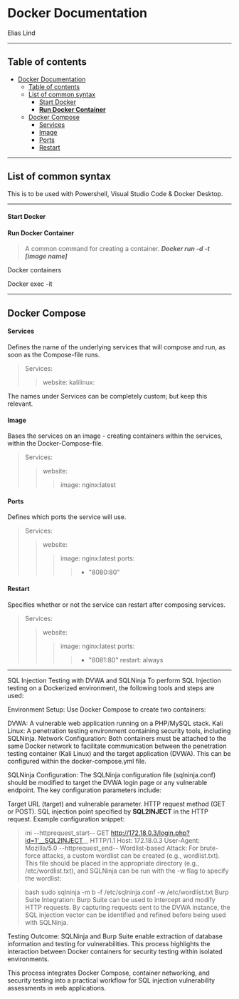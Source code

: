 # Docker Documentation 
Elias Lind

---

## Table of contents
- [Docker Documentation](#docker-documentation)
  - [Table of contents](#table-of-contents)
  - [List of common syntax](#list-of-common-syntax)
      - [Start Docker](#start-docker)
      - [**Run Docker Container**](#run-docker-container)
  - [Docker Compose](#docker-compose)
      - [Services](#services)
      - [Image](#image)
      - [Ports](#ports)
      - [Restart](#restart)


---

## List of common syntax
This is to be used with Powershell, Visual Studio Code & Docker Desktop. 

---

#### Start Docker
> 


#### **Run Docker Container**
> A common command for creating a container. 
***Docker run -d -t [image name]***

Docker containers


Docker exec -it

---

## Docker Compose

#### Services
Defines the name of the underlying services that will compose and run, as soon as the Compose-file runs. 
> Services:
>> website:
>> kalilinux:

The names under Services can be completely custom; but keep this relevant. 

#### Image
Bases the services on an image - creating containers within the services, within the Docker-Compose-file.
> Services:
>> website:
>>> image: nginx:latest

#### Ports
Defines which ports the service will use. 
> Services:
>> website:
>>> image: nginx:latest
>>> ports: 
>>>> - "8080:80"

#### Restart
Specifies whether or not the service can restart after composing services. 

> Services:
>> website:
>>> image:  nginx:latest
>>> ports:
>>>> - "8081:80"
>>>restart: always

---

SQL Injection Testing with DVWA and SQLNinja
To perform SQL Injection testing on a Dockerized environment, the following tools and steps are used:

Environment Setup:
Use Docker Compose to create two containers:

DVWA: A vulnerable web application running on a PHP/MySQL stack.
Kali Linux: A penetration testing environment containing security tools, including SQLNinja.
Network Configuration:
Both containers must be attached to the same Docker network to facilitate communication between the penetration testing container (Kali Linux) and the target application (DVWA). This can be configured within the docker-compose.yml file.

SQLNinja Configuration:
The SQLNinja configuration file (sqlninja.conf) should be modified to target the DVWA login page or any vulnerable endpoint. The key configuration parameters include:

Target URL (target) and vulnerable parameter.
HTTP request method (GET or POST).
SQL injection point specified by __SQL2INJECT__ in the HTTP request.
Example configuration snippet:


>ini
>--httprequest_start--
>GET http://172.18.0.3/login.php?id=1'__SQL2INJECT__ HTTP/1.1
>Host: 172.18.0.3
>User-Agent: Mozilla/5.0
>--httprequest_end--
>Wordlist-based Attack:
>For brute-force attacks, a custom wordlist can be created (e.g., wordlist.txt). This file should be placed in the appropriate directory (e.g., /etc/wordlist.txt), and SQLNinja can be run with the -w flag to specify the wordlist:


>bash
>sudo sqlninja -m b -f /etc/sqlninja.conf -w /etc/wordlist.txt
>Burp Suite Integration:
>Burp Suite can be used to intercept and modify HTTP requests. By capturing requests sent to the DVWA instance, the SQL injection vector can be identified and refined before being used with SQLNinja.

Testing Outcome:
SQLNinja and Burp Suite enable extraction of database information and testing for vulnerabilities. This process highlights the interaction between Docker containers for security testing within isolated environments.

This process integrates Docker Compose, container networking, and security testing into a practical workflow for SQL injection vulnerability assessments in web applications.